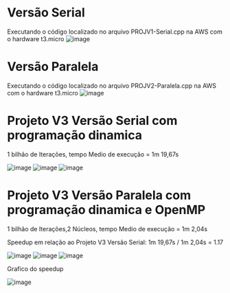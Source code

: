 # Versão Serial

Executando o código localizado no arquivo PROJV1-Serial.cpp na AWS com o hardware t3.micro
![image](https://user-images.githubusercontent.com/74461314/196826746-71bc3fc8-fbee-4632-8699-5e48f790e5f2.png)

# Versão Paralela

Executando o código localizado no arquivo PROJV2-Paralela.cpp na AWS com o hardware t3.micro
![image](https://user-images.githubusercontent.com/74461314/196829457-d9901cea-0661-4f37-9285-c0aa41fc29c5.png)

# Projeto V3 Versão Serial com programação dinamica  

1 bilhão de Iterações, tempo Medio de execução = 1m 19,67s

![image](https://user-images.githubusercontent.com/74374381/200983805-faba2c71-9c37-496d-940b-3bdd91491c6b.png)
![image](https://user-images.githubusercontent.com/74374381/200984143-67ba7beb-6eb9-4e64-97c6-6080a90c20c0.png)
![image](https://user-images.githubusercontent.com/74374381/200984325-55340a0c-e54b-485b-9913-8d026fd6f4fb.png)


# Projeto V3 Versão Paralela com programação dinamica e OpenMP

1 bilhão de Iterações,2 Núcleos, tempo Medio de execução = 1m 2,04s

Speedup em relação ao Projeto V3 Versão Serial: 1m 19,67s / 1m 2,04s = 1.17

![image](https://user-images.githubusercontent.com/74374381/200982173-da3dad02-33f3-4ce7-9132-1210c6356cac.png)
![image](https://user-images.githubusercontent.com/74374381/200982379-4bda08e5-4bf7-4682-a08e-1b2595cd085a.png)
![image](https://user-images.githubusercontent.com/74374381/200982536-b73f36c1-6a2d-42dc-a167-bb83aa029152.png)

Grafico do speedup

![image](https://user-images.githubusercontent.com/74374381/200991101-413c0b1c-7929-4137-843f-63e2338af601.png)




